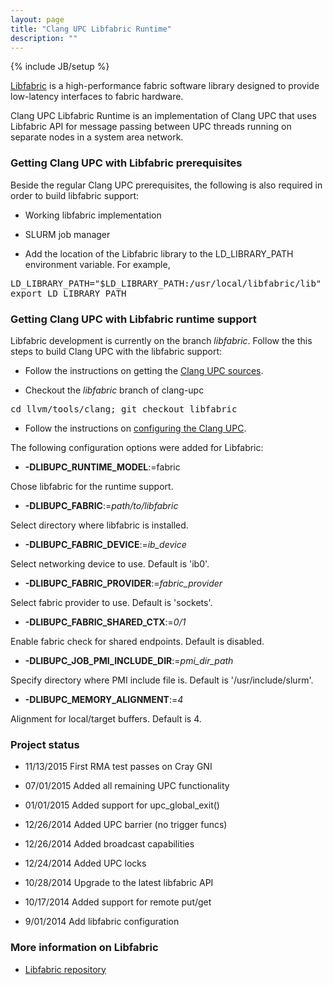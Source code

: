 ```yaml
---
layout: page
title: "Clang UPC Libfabric Runtime"
description: ""
---
```

{% include JB/setup %}

[Libfabric](https://www.openfabrics.org/openfabrics-interfaces/) is
a high-performance fabric software library designed to provide
low-latency interfaces to fabric hardware.  

Clang UPC Libfabric Runtime is an implementation of Clang UPC that uses
Libfabric API for message passing between UPC threads running on separate
nodes in a system area network.

### Getting Clang UPC with Libfabric prerequisites 

Beside the regular Clang UPC prerequisites, the following is also required in
order to build libfabric support:

* Working libfabric implementation 

* SLURM job manager

* Add the location of the Libfabric library to the LD_LIBRARY_PATH
environment variable. For example,

<pre>
LD_LIBRARY_PATH="$LD_LIBRARY_PATH:/usr/local/libfabric/lib"
export LD_LIBRARY_PATH
</pre>

### Getting Clang UPC with Libfabric runtime support

Libfabric development is currently on the branch _libfabric_.  Follow the
this steps to build Clang UPC with the libfabric support:

* Follow the instructions on getting the
[Clang UPC sources](/clang-upc/install.html).

* Checkout the _libfabric_ branch of clang-upc

<pre>
cd llvm/tools/clang; git checkout libfabric
</pre>

* Follow the instructions on 
[configuring the Clang UPC](/clang-upc/config-options.html).

The following configuration options were added for Libfabric:

* __-DLIBUPC_RUNTIME_MODEL__:=fabric

Chose libfabric for the runtime support.

* __-DLIBUPC_FABRIC__:=_path/to/libfabric_

Select directory where libfabric is installed.

* __-DLIBUPC_FABRIC_DEVICE__:=_ib_device_

Select networking device to use.  Default is 'ib0'.

* __-DLIBUPC_FABRIC_PROVIDER__:=_fabric_provider_

Select fabric provider to use.  Default is 'sockets'.

* __-DLIBUPC_FABRIC_SHARED_CTX__:=_0/1_

Enable fabric check for shared endpoints.  Default is disabled.

* __-DLIBUPC_JOB_PMI_INCLUDE_DIR__:=_pmi_dir_path_

Specify directory where PMI include file is.  Default is '/usr/include/slurm'.

* __-DLIBUPC_MEMORY_ALIGNMENT__:=_4_

Alignment for local/target buffers.  Default is 4.

### Project status

* 11/13/2015 First RMA test passes on Cray GNI

* 07/01/2015 Added all remaining UPC functionality

* 01/01/2015 Added support for upc_global_exit()

* 12/26/2014 Added UPC barrier (no trigger funcs)

* 12/26/2014 Added broadcast capabilities

* 12/24/2014 Added UPC locks

* 10/28/2014 Upgrade to the latest libfabric API

* 10/17/2014 Added support for remote put/get

* 9/01/2014 Add libfabric configuration

### More information on Libfabric

* [Libfabric repository](https://github.com/ofiwg/libfabric)
